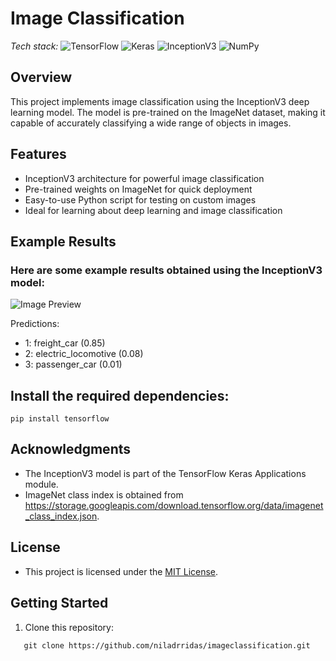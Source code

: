 # Image Classification

_Tech stack:_
![TensorFlow](https://upload.wikimedia.org/wikipedia/commons/thumb/1/11/TensorFlowLogo.svg/240px-TensorFlowLogo.svg.png) ![Keras](https://upload.wikimedia.org/wikipedia/commons/thumb/a/ae/Keras_logo.svg/240px-Keras_logo.svg.png) ![InceptionV3](https://www.mdpi.com/symmetry/symmetry-14-02679/article_deploy/html/images/symmetry-14-02679-g007-550.jpg) ![NumPy](https://upload.wikimedia.org/wikipedia/commons/thumb/3/31/NumPy_logo_2020.svg/240px-NumPy_logo_2020.svg.png)


## Overview
This project implements image classification using the InceptionV3 deep learning model. The model is pre-trained on the ImageNet dataset, making it capable of accurately classifying a wide range of objects in images.

## Features
- InceptionV3 architecture for powerful image classification
- Pre-trained weights on ImageNet for quick deployment
- Easy-to-use Python script for testing on custom images
- Ideal for learning about deep learning and image classification

## Example Results
### Here are some example results obtained using the InceptionV3 model:

![Image Preview](https://raw.githubusercontent.com/niladrridas/image-classification/main/train.jpg)

Predictions:
- 1: freight_car (0.85)
- 2: electric_locomotive (0.08)
- 3: passenger_car (0.01)

## Install the required dependencies:
```
pip install tensorflow
```

## Acknowledgments
- The InceptionV3 model is part of the TensorFlow Keras Applications module.
- ImageNet class index is obtained from https://storage.googleapis.com/download.tensorflow.org/data/imagenet_class_index.json.

## License
- This project is licensed under the [MIT License](https://github.com/niladrridas/image-classification/blob/main/LICENSE).

## Getting Started

1. Clone this repository:
```
   git clone https://github.com/niladrridas/imageclassification.git
```
